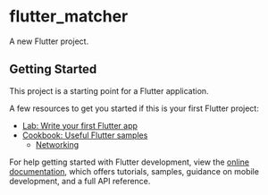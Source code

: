 # flutter_matcher

A new Flutter project.

## Getting Started

This project is a starting point for a Flutter application.

A few resources to get you started if this is your first Flutter project:

- [Lab: Write your first Flutter app](https://docs.flutter.dev/get-started/codelab)
- [Cookbook: Useful Flutter samples](https://docs.flutter.dev/cookbook)
  - [Networking](https://docs.flutter.dev/cookbook#networking)

For help getting started with Flutter development, view the
[online documentation](https://docs.flutter.dev/), which offers tutorials,
samples, guidance on mobile development, and a full API reference.
